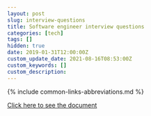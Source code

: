```yaml
---
layout: post
slug: interview-questions
title: Software engineer interview questions
categories: [tech]
tags: []
hidden: true
date: 2019-01-31T12:00:00Z
custom_update_date: 2021-08-16T08:53:00Z
custom_keywords: []
custom_description:
---
```

{% include common-links-abbreviations.md %}

[Click here to see the document](https://docs.google.com/document/d/1xljfwSzsD5IEictnDzhfLci94lNy1ZDufwIaFZXd4Lc/edit?usp=sharing)
